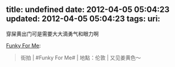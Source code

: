 title: undefined
date: 2012-04-05 05:04:23
updated: 2012-04-05 05:04:23
tags: 
uri: 
---

穿屎黄出门可是需要大大滴勇气和眼力啊

[Funky For Me](http://funkyforme.diandian.com/post/2012-04-05/18266846):

> 街拍 | #Funky For Me# | 地點：伦敦 | 又见姜黄色～

<!--![](./images/2012/04/83E970E29E08FE539E2AAD86873B1EA6.jpeg)-->